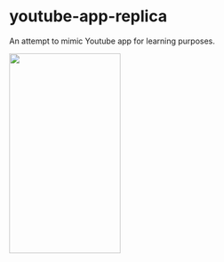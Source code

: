 # youtube-app-replica
An attempt to mimic Youtube app for learning purposes.

<img src="https://github.com/Vui-Chee/youtube-app-replica/blob/master/youtube.png" width="200" height="360"/>
